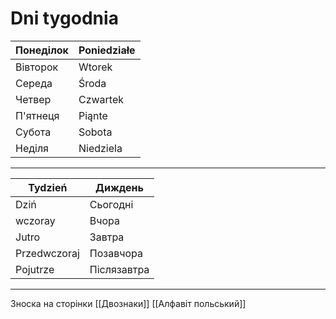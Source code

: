 # Dni tygodnia

| Понеділок | Poniedziałe |
| ---- | ---- |
| Вівторок | Wtorek |
| Середа | Środa |
| Четвер | Czwartek |
| П'ятнеця | Piąnte |
| Субота | Sobota |
| Неділя | Niedziela |

------------------------

Tydzień|Диждень
-|-
Dziń|Сьогодні
wczoray|Вчора
Jutro|Завтра
Przedwczoraj|Позавчора
Pojutrze|Післязавтра

------------------------
Зноска на сторінки
[[Двознаки]]
[[Алфавіт польський]]
